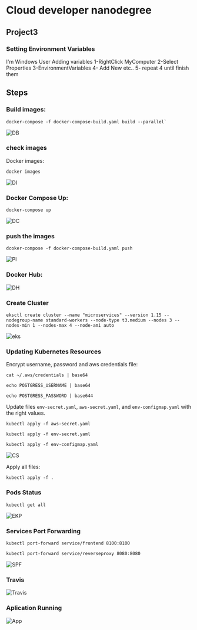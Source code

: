 # Cloud developer nanodegree
## Project3

### Setting Environment Variables 
I'm Windows User Adding variables 
1-RightClick MyComputer
2-Select Properties 
3-EnvironmentVariables
4- Add New etc..
5- repeat 4 until finish them
## Steps


### Build images: 
```
docker-compose -f docker-compose-build.yaml build --parallel` 
```

![DB](Project/images/1_DockerBuild.JPG) 

### check images
Docker images:
```
docker images
``` 

![DI](Project/images/2_dockerimages.JPG)  



### Docker Compose Up:
```
docker-compose up
``` 

![DC](Project/images/3_dockerComposeUp.JPG) 


### push the images 
```
dcoker-compose -f docker-compose-build.yaml push
```   

![PI](Project/images/4_pushingimagestohub.JPG)  


### Docker Hub:

![DH](Project/images/5_dockerhub.JPG)


### Create Cluster
```
eksctl create cluster --name "microservices" --version 1.15 --nodegroup-name standard-workers --node-type t3.medium --nodes 3 --nodes-min 1 --nodes-max 4 --node-ami auto
```
![eks](Project/images/6_creatingcluster.JPG) 

### Updating Kubernetes Resources

Encrypt username, password and aws credentials file:

```
cat ~/.aws/credentials | base64
```

```
echo POSTGRESS_USERNAME | base64
```

```
echo POSTGRESS_PASSWORD | base644
```

 Update files `env-secret.yaml`, `aws-secret.yaml`, and `env-configmap.yaml` with the right values.
 
 
```
kubectl apply -f aws-secret.yaml
``` 

```
kubectl apply -f env-secret.yaml
``` 

```
kubectl apply -f env-configmap.yaml
```

![CS](Project/images/7_createsecrets.JPG)

Apply all files:
```
kubectl apply -f .
```

### Pods Status

```
kubectl get all
```

![EKP](Project/images/8_GetAllPods.JPG) 


### Services Port Forwarding

```
kubectl port-forward service/frontend 8100:8100 
```
```
kubectl port-forward service/reverseproxy 8080:8080 
```
![SPF](Project/images/9_PortForwarding.JPG) 

### Travis
![Travis](Project/images/10_travisBuild.JPG) 

### Aplication Running

![App](Project/images/11_App.JPG) 


